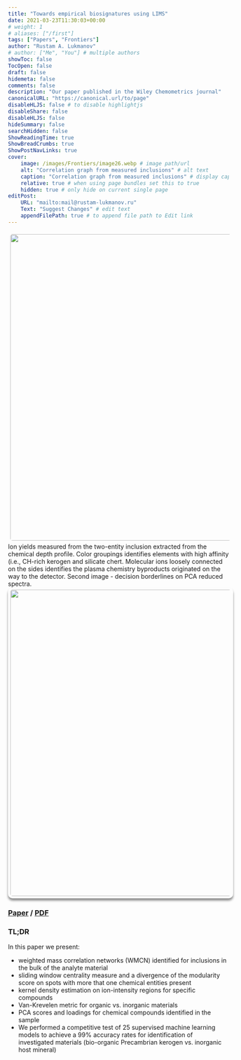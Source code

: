 ```yaml
---
title: "Towards empirical biosignatures using LIMS"
date: 2021-03-23T11:30:03+00:00
# weight: 1
# aliases: ["/first"]
tags: ["Papers", "Frontiers"]
author: "Rustam A. Lukmanov"
# author: ["Me", "You"] # multiple authors
showToc: false
TocOpen: false
draft: false
hidemeta: false
comments: false
description: "Our paper published in the Wiley Chemometrics journal"
canonicalURL: "https://canonical.url/to/page"
disableHLJS: false # to disable highlightjs
disableShare: false
disableHLJS: false
hideSummary: false
searchHidden: false
ShowReadingTime: true
ShowBreadCrumbs: true
ShowPostNavLinks: true
cover:
    image: /images/Frontiers/image26.webp # image path/url
    alt: "Correlation graph from measured inclusions" # alt text
    caption: "Correlation graph from measured inclusions" # display caption under cover
    relative: true # when using page bundles set this to true
    hidden: true # only hide on current single page
editPost:
    URL: "mailto:mail@rustam-lukmanov.ru"
    Text: "Suggest Changes" # edit text
    appendFilePath: true # to append file path to Edit link
---
```


<div class="wrapper" style="display: flex; justify-content: left; align-items: center;">
    <img src="/images/Frontiers/chemometrics.webp" width="700" style="padding: 5px; border-radius: 10px; drop-shadow(5px 5px 5px rgba(0, 0, 0, 0.5));">
</div>
Ion yields measured from the two-entity inclusion extracted from the chemical depth profile. Color groupings identifies elements with high affinity (i.e., CH-rich kerogen and silicate chert. Molecular ions loosely connected on the sides identifies the plasma chemistry byproducts originated on the way to the detector. Second image - decision borderlines on PCA reduced spectra.  
<div class="wrapper" style="display: flex; justify-content: left; align-items: center;">
    <img src="/images/Frontiers/pca_cube.webp" width="700" style="padding: 5px; border-radius: 10px; box-shadow: 0 5px 5px rgba(0,0,0,0.45);">
</div>

### [Paper](https://analyticalsciencejournals.onlinelibrary.wiley.com/doi/full/10.1002/cem.3370) / [PDF](/PDF/Chemometrics_Lukmanov.pdf)

### TL;DR

In this paper we present:

- weighted mass correlation networks (WMCN) identified for inclusions in the bulk of the analyte material
- sliding window centrality measure and a divergence of the modularity score on spots with more that one chemical entities present
- kernel density estimation on ion-intensity regions for specific compounds
- Van-Krevelen metric for organic vs. inorganic materials
- PCA scores and loadings for chemical compounds identified in the sample
- We performed a competitive test of 25 supervised machine learning models to achieve a 99% accuracy rates for identification of investigated materials (bio-organic Precambrian kerogen vs. inorganic host mineral)

